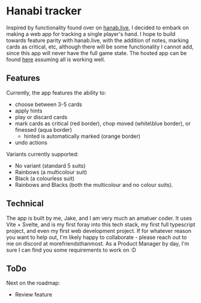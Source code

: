 # Hanabi tracker

Inspired by functionality found over on [hanab.live](https://hanab.live), I decided to embark on making a web app for tracking a single player's hand. I hope to build towards feature parity with hanab.live, with the addition of notes, marking cards as critical, etc, although there will be some functionality I cannot add, since this app will never have the full game state. The hosted app can be found [here](https://jparkhouse.github.io/hanabi-tracker/) assuming all is working well.

## Features

Currently, the app features the ability to:
- choose between 3-5 cards
- apply hints
- play or discard cards
- mark cards as critical (red border), chop moved (white\blue border), or finessed (aqua border)
    - hinted is automatically marked (orange border)
- undo actions

Variants currently supported:
- No variant (standard 5 suits)
- Rainbows (a multicolour suit)
- Black (a colourless suit)
- Rainbows and Blacks (both the multicolour and no colour suits).

## Technical

The app is built by me, Jake, and I am very much an amatuer coder. It uses Vite + Svelte, and is my first foray into this tech stack, my first full typescript project, and even my first web development project. If for whatever reason you want to help out, I'm likely happy to collaborate - please reach out to me on discord at morefriendsthanmost. As a Product Manager by day, I'm sure I can find you some requirements to work on :D

## ToDo

Next on the roadmap:
- Review feature
